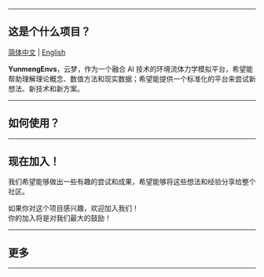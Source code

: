 <img src="./docs/assets/logo/logo.png" alt="">

---------------------------------------------------------------------------------

## 这是个什么项目？

[简体中文](README.md) | [English](README.md)

**YunmengEnvs**，云梦，作为一个融合 AI 技术的环境流体力学模拟平台，希望能帮助理解理论概念、数值方法和现实数据；希望能提供一个标准化的平台来尝试新想法、新技术和新方案。  


---------------------------------------------------------------------------------

## 如何使用？


---------------------------------------------------------------------------------

## 现在加入！  

我们希望能够做出一些有趣的尝试和成果，希望能够将这些想法和经验分享给整个社区。

如果你对这个项目感兴趣，欢迎加入我们！  
你的加入将是对我们最大的鼓励！ 


---------------------------------------------------------------------------------

## 更多


---------------------------------------------------------------------------------
